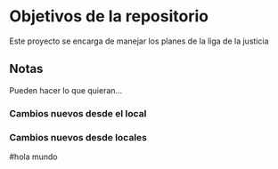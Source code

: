 # Objetivos de la repositorio

Este proyecto se encarga de manejar los planes de la liga de la justicia


## Notas
Pueden hacer lo que quieran...


### Cambios nuevos desde el local
### Cambios nuevos desde locales


#hola mundo
